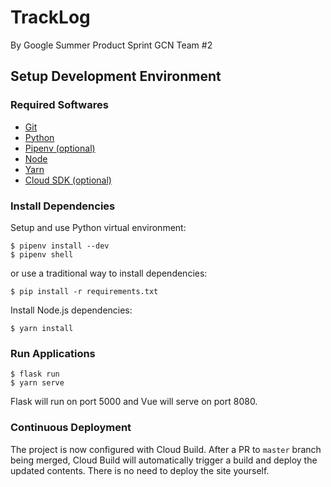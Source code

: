 # TrackLog

By Google Summer Product Sprint GCN Team #2

## Setup Development Environment

### Required Softwares

- [Git](https://git-scm.com/)
- [Python](https://www.python.org/downloads/)
- [Pipenv (optional)](https://github.com/pypa/pipenv)
- [Node](https://nodejs.org/)
- [Yarn](https://yarnpkg.com/getting-started/install)
- [Cloud SDK (optional)](https://cloud.google.com/sdk/docs)

### Install Dependencies

Setup and use Python virtual environment:

```
$ pipenv install --dev
$ pipenv shell
```

or use a traditional way to install dependencies:

```
$ pip install -r requirements.txt
```

Install Node.js dependencies:

```
$ yarn install
```

### Run Applications

```
$ flask run
$ yarn serve
```

Flask will run on port 5000 and Vue will serve on port 8080.

### Continuous Deployment

The project is now configured with Cloud Build. After a PR to `master` branch being merged, Cloud Build will automatically trigger a build and deploy the updated contents. There is no need to deploy the site yourself.
